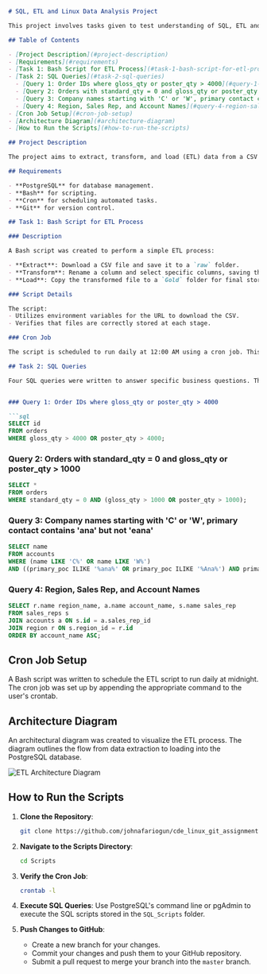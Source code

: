 
```markdown
# SQL, ETL and Linux Data Analysis Project

This project involves tasks given to test understanding of SQL, ETL and linux scripting. The tasks were accomplished using a combination of Bash scripting and SQL queries on a PostgreSQL database.

## Table of Contents

- [Project Description](#project-description)
- [Requirements](#requirements)
- [Task 1: Bash Script for ETL Process](#task-1-bash-script-for-etl-process)
- [Task 2: SQL Queries](#task-2-sql-queries)
  - [Query 1: Order IDs where gloss_qty or poster_qty > 4000](#query-1-order-ids-where-gloss_qty-or-poster_qty--4000)
  - [Query 2: Orders with standard_qty = 0 and gloss_qty or poster_qty > 1000](#query-2-orders-with-standard_qty--0-and-gloss_qty-or-poster_qty--1000)
  - [Query 3: Company names starting with 'C' or 'W', primary contact contains 'ana' but not 'eana'](#query-3-company-names-starting-with-c-or-w-primary-contact-contains-ana-but-not-eana)
  - [Query 4: Region, Sales Rep, and Account Names](#query-4-region-sales-rep-and-account-names)
- [Cron Job Setup](#cron-job-setup)
- [Architecture Diagram](#architecture-diagram)
- [How to Run the Scripts](#how-to-run-the-scripts)

## Project Description

The project aims to extract, transform, and load (ETL) data from a CSV file into a PostgreSQL database, followed by executing SQL queries to generate insights as requested by the business.

## Requirements

- **PostgreSQL** for database management.
- **Bash** for scripting.
- **Cron** for scheduling automated tasks.
- **Git** for version control.

## Task 1: Bash Script for ETL Process

### Description

A Bash script was created to perform a simple ETL process:

- **Extract**: Download a CSV file and save it to a `raw` folder.
- **Transform**: Rename a column and select specific columns, saving the result to a `Transformed` folder.
- **Load**: Copy the transformed file to a `Gold` folder for final storage.

### Script Details

The script:
- Utilizes environment variables for the URL to download the CSV.
- Verifies that files are correctly stored at each stage.

### Cron Job

The script is scheduled to run daily at 12:00 AM using a cron job. This was accomplished using a Bash script that automatically adds the job to the system's `crontab`.

## Task 2: SQL Queries

Four SQL queries were written to answer specific business questions. These queries were executed on the PostgreSQL database named `posey`.


### Query 1: Order IDs where gloss_qty or poster_qty > 4000

```sql
SELECT id
FROM orders
WHERE gloss_qty > 4000 OR poster_qty > 4000;
```


### Query 2: Orders with standard_qty = 0 and gloss_qty or poster_qty > 1000

```sql
SELECT *
FROM orders
WHERE standard_qty = 0 AND (gloss_qty > 1000 OR poster_qty > 1000);
```


### Query 3: Company names starting with 'C' or 'W', primary contact contains 'ana' but not 'eana'

```sql
SELECT name
FROM accounts
WHERE (name LIKE 'C%' OR name LIKE 'W%')
AND ((primary_poc ILIKE '%ana%' OR primary_poc ILIKE '%Ana%') AND primary_poc NOT ILIKE '%eana%');
```


### Query 4: Region, Sales Rep, and Account Names

```sql
SELECT r.name region_name, a.name account_name, s.name sales_rep
FROM sales_reps s
JOIN accounts a ON s.id = a.sales_rep_id
JOIN region r ON s.region_id = r.id
ORDER BY account_name ASC;
```


## Cron Job Setup

A Bash script was written to schedule the ETL script to run daily at midnight. The cron job was set up by appending the appropriate command to the user's crontab.

## Architecture Diagram

An architectural diagram was created to visualize the ETL process. The diagram outlines the flow from data extraction to loading into the PostgreSQL database.

![ETL Architecture Diagram](path_to_diagram.png)

## How to Run the Scripts

1. **Clone the Repository**:
   ```bash
   git clone https://github.com/johnafariogun/cde_linux_git_assignment-
   ```
2. **Navigate to the Scripts Directory**:
   ```bash
   cd Scripts
   ```

4. **Verify the Cron Job**:
   ```bash
   crontab -l
   ```

5. **Execute SQL Queries**:
   Use PostgreSQL's command line or pgAdmin to execute the SQL scripts stored in the `SQL_Scripts` folder.

6. **Push Changes to GitHub**:
   - Create a new branch for your changes.
   - Commit your changes and push them to your GitHub repository.
   - Submit a pull request to merge your branch into the `master` branch.

```


